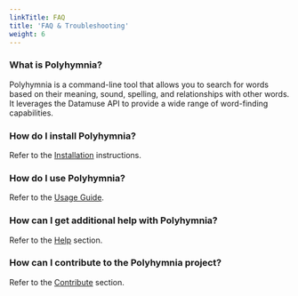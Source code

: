 ```yaml
---
linkTitle: FAQ
title: 'FAQ & Troubleshooting'
weight: 6
---
```

### What is Polyhymnia?

Polyhymnia is a command-line tool that allows you to search for words based on their meaning, sound, spelling, and relationships with other words. It leverages the Datamuse API to provide a wide range of word-finding capabilities.

### How do I install Polyhymnia?

Refer to the [Installation](/docs/installation/) instructions.

### How do I use Polyhymnia?

Refer to the [Usage Guide](/docs/usage/).

### How can I get additional help with Polyhymnia?

Refer to the [Help](/docs/help) section.

### How can I contribute to the Polyhymnia project?

Refer to the [Contribute](/docs/contribute) section.
